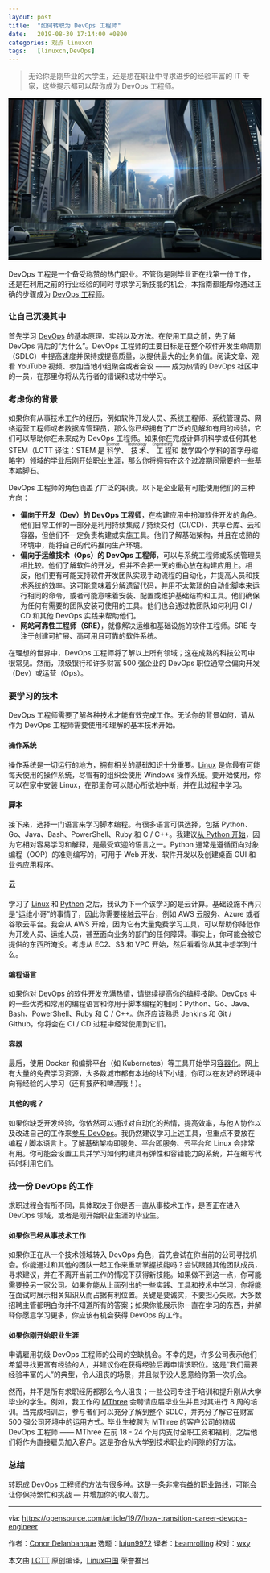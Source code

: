 ```yaml
---
layout: post
title:	"如何转职为 DevOps 工程师"
date:	2019-08-30 17:14:00 +0800 
categories:	观点 linuxcn 
tags:	[linuxcn,DevOps]
---
```




> 
> 无论你是刚毕业的大学生，还是想在职业中寻求进步的经验丰富的 IT 专家，这些提示都可以帮你成为 DevOps 工程师。
> 
> 
> 


![](/Asserts/Images/album/201908/30/171751rodhw6wko6fkkwkq.jpg)


DevOps 工程是一个备受称赞的热门职业。不管你是刚毕业正在找第一份工作，还是在利用之前的行业经验的同时寻求学习新技能的机会，本指南都能帮你通过正确的步骤成为 [DevOps 工程师](https://opensource.com/article/19/7/devops-vs-sysadmin)。


### 让自己沉浸其中


首先学习 [DevOps](https://opensource.com/resources/devops) 的基本原理、实践以及方法。在使用工具之前，先了解 DevOps 背后的“为什么”。DevOps 工程师的主要目标是在整个软件开发生命周期（SDLC）中提高速度并保持或提高质量，以提供最大的业务价值。阅读文章、观看 YouTube 视频、参加当地小组聚会或者会议 —— 成为热情的 DevOps 社区中的一员，在那里你将从先行者的错误和成功中学习。


### 考虑你的背景


如果你有从事技术工作的经历，例如软件开发人员、系统工程师、系统管理员、网络运营工程师或者数据库管理员，那么你已经拥有了广泛的见解和有用的经验，它们可以帮助你在未来成为 DevOps 工程师。如果你在完成计算机科学或任何其他 STEM（LCTT 译注：STEM 是<ruby> 科学 <rt>  Science </rt></ruby>、<ruby> 技术 <rt>  Technology </rt></ruby>、<ruby> 工程 <rt>  Engineering </rt></ruby>和<ruby> 数学 <rt>  Math </rt></ruby>四个学科的首字母缩略字）领域的学业后刚开始职业生涯，那么你将拥有在这个过渡期间需要的一些基本踏脚石。


DevOps 工程师的角色涵盖了广泛的职责。以下是企业最有可能使用他们的三种方向：


* **偏向于开发（Dev）的 DevOps 工程师**，在构建应用中扮演软件开发的角色。他们日常工作的一部分是利用持续集成 / 持续交付（CI/CD）、共享仓库、云和容器，但他们不一定负责构建或实施工具。他们了解基础架构，并且在成熟的环境中，能将自己的代码推向生产环境。
* **偏向于运维技术（Ops）的 DevOps 工程师**，可以与系统工程师或系统管理员相比较。他们了解软件的开发，但并不会把一天的重心放在构建应用上。相反，他们更有可能支持软件开发团队实现手动流程的自动化，并提高人员和技术系统的效率。这可能意味着分解遗留代码，并用不太繁琐的自动化脚本来运行相同的命令，或者可能意味着安装、配置或维护基础结构和工具。他们确保为任何有需要的团队安装可使用的工具。他们也会通过教团队如何利用 CI / CD 和其他 DevOps 实践来帮助他们。
* **网站可靠性工程师（SRE）**，就像解决运维和基础设施的软件工程师。SRE 专注于创建可扩展、高可用且可靠的软件系统。


在理想的世界中，DevOps 工程师将了解以上所有领域；这在成熟的科技公司中很常见。然而，顶级银行和许多财富 500 强企业的 DevOps 职位通常会偏向开发（Dev）或运营（Ops）。


### 要学习的技术


DevOps 工程师需要了解各种技术才能有效完成工作。无论你的背景如何，请从作为 DevOps 工程师需要使用和理解的基本技术开始。


#### 操作系统


操作系统是一切运行的地方，拥有相关的基础知识十分重要。[Linux](https://opensource.com/resources/linux) 是你最有可能每天使用的操作系统，尽管有的组织会使用 Windows 操作系统。要开始使用，你可以在家中安装 Linux，在那里你可以随心所欲地中断，并在此过程中学习。


#### 脚本


接下来，选择一门语言来学习脚本编程。有很多语言可供选择，包括 Python、Go、Java、Bash、PowerShell、Ruby 和 C / C++。我建议[从 Python 开始](https://opensource.com/resources/python)，因为它相对容易学习和解释，是最受欢迎的语言之一。Python 通常是遵循面向对象编程（OOP）的准则编写的，可用于 Web 开发、软件开发以及创建桌面 GUI 和业务应用程序。


#### 云


学习了 [Linux](https://opensource.com/resources/linux) 和 [Python](https://opensource.com/resources/python) 之后，我认为下一个该学习的是云计算。基础设施不再只是“运维小哥”的事情了，因此你需要接触云平台，例如 AWS 云服务、Azure 或者谷歌云平台。我会从 AWS 开始，因为它有大量免费学习工具，可以帮助你降低作为开发人员、运维人员，甚至面向业务的部门的任何障碍。事实上，你可能会被它提供的东西所淹没。考虑从 EC2、S3 和 VPC 开始，然后看看你从其中想学到什么。


#### 编程语言


如果你对 DevOps 的软件开发充满热情，请继续提高你的编程技能。DevOps 中的一些优秀和常用的编程语言和你用于脚本编程的相同：Python、Go、Java、Bash、PowerShell、Ruby 和 C / C++。你还应该熟悉 Jenkins 和 Git / Github，你将会在 CI / CD 过程中经常使用到它们。


#### 容器


最后，使用 Docker 和编排平台（如 Kubernetes）等工具开始学习[容器化](https://opensource.com/article/18/8/sysadmins-guide-containers)。网上有大量的免费学习资源，大多数城市都有本地的线下小组，你可以在友好的环境中向有经验的人学习（还有披萨和啤酒哦！）。


#### 其他的呢？


如果你缺乏开发经验，你依然可以通过对自动化的热情，提高效率，与他人协作以及改进自己的工作来[参与 DevOps](https://opensource.com/resources/devops)。我仍然建议学习上述工具，但重点不要放在编程 / 脚本语言上。了解基础架构即服务、平台即服务、云平台和 Linux 会非常有用。你可能会设置工具并学习如何构建具有弹性和容错能力的系统，并在编写代码时利用它们。


### 找一份 DevOps 的工作


求职过程会有所不同，具体取决于你是否一直从事技术工作，是否正在进入 DevOps 领域，或者是刚开始职业生涯的毕业生。


#### 如果你已经从事技术工作


如果你正在从一个技术领域转入 DevOps 角色，首先尝试在你当前的公司寻找机会。你能通过和其他的团队一起工作来重新掌握技能吗？尝试跟随其他团队成员，寻求建议，并在不离开当前工作的情况下获得新技能。如果做不到这一点，你可能需要换另一家公司。如果你能从上面列出的一些实践、工具和技术中学习，你将能在面试时展示相关知识从而占据有利位置。关键是要诚实，不要担心失败。大多数招聘主管都明白你并不知道所有的答案；如果你能展示你一直在学习的东西，并解释你愿意学习更多，你应该有机会获得 DevOps 的工作。


#### 如果你刚开始职业生涯


申请雇用初级 DevOps 工程师的公司的空缺机会。不幸的是，许多公司表示他们希望寻找更富有经验的人，并建议你在获得经验后再申请该职位。这是“我们需要经验丰富的人”的典型，令人沮丧的场景，并且似乎没人愿意给你第一次机会。


然而，并不是所有求职经历都那么令人沮丧；一些公司专注于培训和提升刚从大学毕业的学生。例如，我工作的 [MThree](https://www.mthreealumni.com/) 会聘请应届毕业生并且对其进行 8 周的培训。当完成培训后，参与者们可以充分了解到整个 SDLC，并充分了解它在财富 500 强公司环境中的运用方式。毕业生被聘为 MThree 的客户公司的初级 DevOps 工程师 —— MThree 在前 18 - 24 个月内支付全职工资和福利，之后他们将作为直接雇员加入客户。这是弥合从大学到技术职业的间隙的好方法。


### 总结


转职成 DevOps 工程师的方法有很多种。这是一条非常有益的职业路线，可能会让你保持繁忙和挑战 — 并增加你的收入潜力。




---


via: <https://opensource.com/article/19/7/how-transition-career-devops-engineer>


作者：[Conor Delanbanque](https://opensource.com/users/cdelanbanquehttps://opensource.com/users/daniel-ohhttps://opensource.com/users/herontheclihttps://opensource.com/users/marcobravohttps://opensource.com/users/cdelanbanque) 选题：[lujun9972](https://github.com/lujun9972) 译者：[beamrolling](https://github.com/beamrolling) 校对：[wxy](https://github.com/wxy)


本文由 [LCTT](https://github.com/LCTT/TranslateProject) 原创编译，[Linux中国](https://linux.cn/) 荣誉推出
